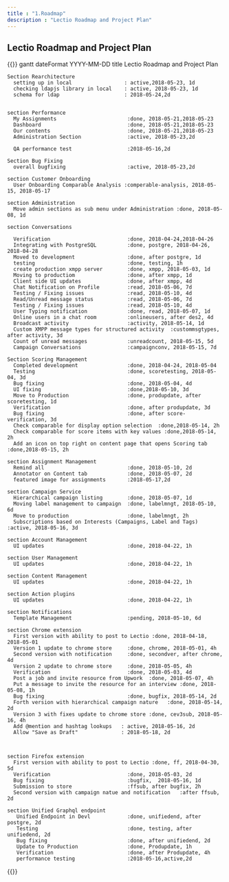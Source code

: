 ```yaml
---
title : "1.Roadmap"
description : "Lectio Roadmap and Project Plan"
---
```




## Lectio Roadmap and Project Plan



{{<mermaid>}}
gantt
    dateFormat  YYYY-MM-DD
    title Lectio Roadmap and Project Plan

    Section Rearchitecture
      setting up in local                 : active,2018-05-23, 1d
      checking ldapjs library in local    : active, 2018-05-23, 1d
      schema for ldap                     : 2018-05-24,2d
    

    section Performance
      My Assignments                       :done, 2018-05-21,2018-05-23
      Dashboard                            :done, 2018-05-21,2018-05-23
      Our contents                         :done, 2018-05-21,2018-05-23
      Administration Section               :active, 2018-05-23,2d
      
      QA performance test                  :2018-05-16,2d

    Section Bug Fixing
      overall bugfixing                    :active, 2018-05-23,2d
    
    section Customer Onboarding
      User Onboarding Comparable Analysis :comperable-analysis, 2018-05-15, 2018-05-17

    section Administration
      Move admin sections as sub menu under Administration :done, 2018-05-08, 1d

    section Conversations
  
      Verification                         :done, 2018-04-24,2018-04-26
      Integrating with PostgreSQL          :done, postgre, 2018-04-26, 2018-04-28
      Moved to development                 :done, after postgre, 1d
      testing                              :done, testing, 1h
      create production xmpp server        :done, xmpp, 2018-05-03, 1d
      Moving to productiom                 :done, after xmpp, 1d
      Client side UI updates               :done, after xmpp, 4d
      Chat Notification on Profile         :read, 2018-05-06, 7d
      Testing / Fixing issues              :read, 2018-05-10, 4d
      Read/Unread message status           :read, 2018-05-06, 7d
      Testing / Fixing issues              :read, 2018-05-10, 4d
      User Typing notification             :done, read, 2018-05-07, 1d
      Online users in a chat room          :onlineusers, after des2, 4d
      Broadcast activity                   :activity, 2018-05-14, 1d
      Custom XMPP message types for structured activity  :custommsgtypes, after activity, 3d
      Count of unread messages             :unreadcount, 2018-05-15, 5d
      Campaign Conversations               :campaignconv, 2018-05-15, 7d

    Section Scoring Management
      Completed development                :done, 2018-04-24, 2018-05-04
      Testing                              :done, scoretesting, 2018-05-04, 3d
      Bug fixing                           :done, 2018-05-04, 4d
      UI fixing                            :done,2018-05-10, 3d
      Move to Production                   :done, produpdate, after scoretesting, 1d
      Verification                         :done, after produpdate, 3d
      Bug fixing                           :done, after score-verification, 3d
      Check comparable for display option selection  :done,2018-05-14, 2h
      Check comparable for score items with key values :done,2018-05-14, 2h
      Add an icon on top right on content page that opens Scoring tab :done,2018-05-15, 2h

    section Assignment Management
      Remind all                           :done, 2018-05-10, 2d
      Annotator on Content tab             :done, 2018-05-07, 2d
      featured image for assignments       :2018-05-17,2d

    section Campaign Service
      Hierarchical campaign listing        :done, 2018-05-07, 1d
      Moving label management to campaign  :done, labelmngt, 2018-05-10, 6d
      Move to production                   :done, labelmngt, 2h
      Subscriptions based on Interests (Campaigns, Label and Tags) :active, 2018-05-16, 3d

    section Account Management
      UI updates                           :done, 2018-04-22, 1h

    section User Management
      UI updates                           :done, 2018-04-22, 1h

    section Content Management
      UI updates                           :done, 2018-04-22, 1h

    section Action plugins
      UI updates                           :done, 2018-04-22, 1h

    section Notifications               
      Template Management                  :pending, 2018-05-10, 6d    
      
    section Chrome extension
      First version with ability to post to Lectio :done, 2018-04-18, 2018-05-01 
      Version 1 update to chrome store     :done, chrome, 2018-05-01, 4h
      Second version with notification     :done, secondver, after chrome, 4d
      Version 2 update to chrome store     :done, 2018-05-05, 4h
      Verification                         :done, 2018-05-03, 4d
      Post a job and invite resource from Upwork  :done, 2018-05-07, 4h
      Put a message to invite the resource for an interview :done, 2018-05-08, 1h
      Bug fixing                           :done, bugfix, 2018-05-14, 2d
      Forth version with hierarchical campaign nature   :done, 2018-05-14, 2d
      Version 3 with fixes update to chrome store :done, cev3sub, 2018-05-16, 4h
      Add @mention and hashtag lookups   : active, 2018-05-16, 2d
      Allow "Save as Draft"              : 2018-05-18, 2d
  


    section Firefox extension
      First version with ability to post to Lectio :done, ff, 2018-04-30, 5d
      Verification                         :done, 2018-05-03, 2d 
      Bug fixing                           :bugfix,  2018-05-16, 1d
      Submission to store                  :ffsub, after bugfix, 2h
      Second version with campaign natue and notification   :after ffsub, 2d

    section Unified Graphql endpoint
       Unified Endpoint in Devl            :done, unifiedend, after postgre, 2d
       Testing                             :done, testing, after unifiedend, 2d
       Bug fixing                          :done, after unifiedend, 2d
       Update to Production                :done, Produpdate, 1h
       Verification                        :done, after Produpdate, 4h
       performance testing                 :2018-05-16,active,2d

{{</mermaid>}}



